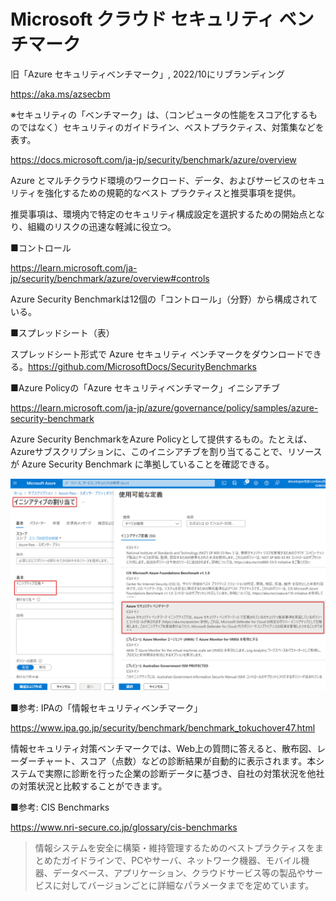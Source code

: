 # Microsoft クラウド セキュリティ ベンチマーク

旧「Azure セキュリティベンチマーク」, 2022/10にリブランディング

https://aka.ms/azsecbm

※セキュリティの「ベンチマーク」は、（コンピュータの性能をスコア化するものではなく）セキュリティのガイドライン、ベストプラクティス、対策集などを表す。

https://docs.microsoft.com/ja-jp/security/benchmark/azure/overview

Azure とマルチクラウド環境のワークロード、データ、およびサービスのセキュリティを強化するための規範的なベスト プラクティスと推奨事項を提供。

推奨事項は、環境内で特定のセキュリティ構成設定を選択するための開始点となり、組織のリスクの迅速な軽減に役立つ。

■コントロール

https://learn.microsoft.com/ja-jp/security/benchmark/azure/overview#controls

Azure Security Benchmarkは12個の「コントロール」（分野）から構成されている。

■スプレッドシート（表）

スプレッドシート形式で Azure セキュリティ ベンチマークをダウンロードできる。https://github.com/MicrosoftDocs/SecurityBenchmarks

■Azure Policyの「Azure セキュリティベンチマーク」イニシアチブ

https://learn.microsoft.com/ja-jp/azure/governance/policy/samples/azure-security-benchmark

Azure Security BenchmarkをAzure Policyとして提供するもの。たとえば、Azureサブスクリプションに、このイニシアチブを割り当てることで、リソースが Azure Security Benchmark に準拠していることを確認できる。

![](images/ss-2022-09-29-00-03-57.png)

■参考: IPAの「情報セキュリティベンチマーク」

https://www.ipa.go.jp/security/benchmark/benchmark_tokuchover47.html

情報セキュリティ対策ベンチマークでは、Web上の質問に答えると、散布図、レーダーチャート、スコア（点数）などの診断結果が自動的に表示されます。本システムで実際に診断を行った企業の診断データに基づき、自社の対策状況を他社の対策状況と比較することができます。

■参考: CIS Benchmarks

https://www.nri-secure.co.jp/glossary/cis-benchmarks

> 情報システムを安全に構築・維持管理するためのベストプラクティスをまとめたガイドラインで、PCやサーバ、ネットワーク機器、モバイル機器、データベース、アプリケーション、クラウドサービス等の製品やサービスに対してバージョンごとに詳細なパラメータまでを定めています。